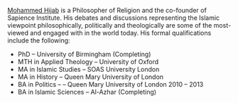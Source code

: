 [Mohammed Hijab](https://mohammedhijab.com/) is a Philosopher of Religion and the co-founder of Sapience Institute. His debates and discussions representing the Islamic viewpoint philosophically, politically and theologically  are some of the most-viewed and engaged with in the world today.  His formal qualifications include the following:
* PhD – University of Birmingham (Completing)
* MTH in Applied Theology – University of Oxford
* MA in Islamic Studies – SOAS University London
* MA in History – Queen Mary University of London
* BA in Politics – – Queen Mary University of London 2010 – 2013
* BA in Islamic Sciences – Al-Azhar (Completing)
